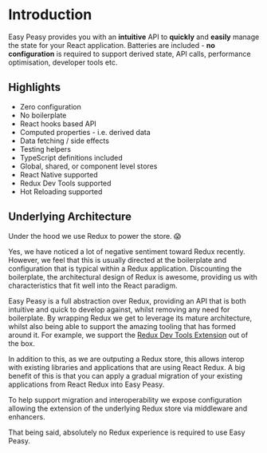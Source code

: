 # Introduction

Easy Peasy provides you with an <strong>intuitive</strong> API to <strong>quickly</strong> and <strong>easily</strong> manage the state for your React application. Batteries are included - <strong>no configuration</strong> is required to support derived state, API calls, performance optimisation, developer tools etc.

## Highlights

  - Zero configuration
  - No boilerplate
  - React hooks based API
  - Computed properties - i.e. derived data
  - Data fetching / side effects
  - Testing helpers
  - TypeScript definitions included
  - Global, shared, or component level stores
  - React Native supported
  - Redux Dev Tools supported
  - Hot Reloading supported

## Underlying Architecture

Under the hood we use Redux to power the store. 😱

Yes, we have noticed a lot of negative sentiment toward Redux recently. However, we feel that this is usually directed at the boilerplate and configuration that is typical within a Redux application. Discounting the boilerplate, the architectural design of Redux is awesome, providing us with characteristics that fit well into the React paradigm.

Easy Peasy is a full abstraction over Redux, providing an API that is both intuitive and quick to develop against, whilst removing any need for boilerplate. By wrapping Redux we get to leverage its mature architecture, whilst also being able to support the amazing tooling that has formed around it. For example, we support the [Redux Dev Tools Extension](https://github.com/zalmoxisus/redux-devtools-extension) out of the box. 

In addition to this, as we are outputing a Redux store, this allows interop with existing libraries and applications that are using React Redux. A big benefit of this is that you can apply a gradual migration of your existing applications from React Redux into Easy Peasy. 

To help support migration and interoperability we expose configuration allowing the extension of the underlying Redux store via middleware and enhancers.

That being said, absolutely no Redux experience is required to use Easy Peasy.
